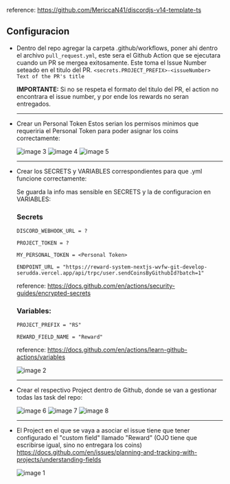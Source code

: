 reference: https://github.com/MericcaN41/discordjs-v14-template-ts

## Configuracion

- Dentro del repo agregar la carpeta .github/workflows, poner ahi dentro el archivo `pull_request.yml`, este sera el Github Action que se ejecutara cuando un PR se mergea exitosamente. Este toma el Issue Number seteado en el titulo del PR.
  `<secrets.PROJECT_PREFIX>-<issueNumber> Text of the PR's title`

  **IMPORTANTE:** Si no se respeta el formato del titulo del PR, el action no encontrara el issue number, y por ende los rewards no seran entregados.

  ***

- Crear un Personal Token
  Estos serian los permisos minimos que requeriria el Personal Token para poder asignar los coins correctamente:
  
  ![image 3](https://user-images.githubusercontent.com/10075532/226198581-7e2c34e5-42f7-4882-bdbf-7512ff2408a7.png)
  ![image 4](https://user-images.githubusercontent.com/10075532/226198582-249c7718-5cdf-4782-b9b3-c0bbdc0bc5d3.png)
  ![image 5](https://user-images.githubusercontent.com/10075532/226198584-e39c9021-83b7-4230-b019-bbc4f5989691.png)

  ***

- Crear los SECRETS y VARIABLES correspondientes para que .yml funcione correctamente:

  Se guarda la info mas sensible en SECRETS y la de configuracion en VARIABLES:

  ### Secrets

  `DISCORD_WEBHOOK_URL = ?`

  `PROJECT_TOKEN = ?`

  `MY_PERSONAL_TOKEN = <Personal Token>`

  `ENDPOINT_URL = "https://reward-system-nextjs-wvfw-git-develop-serudda.vercel.app/api/trpc/user.sendCoinsByGithubId?batch=1"`

  reference: https://docs.github.com/en/actions/security-guides/encrypted-secrets

  ### Variables:

  `PROJECT_PREFIX = "RS"`

  `REWARD_FIELD_NAME = "Reward"`

  reference: https://docs.github.com/en/actions/learn-github-actions/variables

  ![image 2](https://user-images.githubusercontent.com/10075532/226198577-0d33ae5b-95a7-4569-8b6d-6aaffdd651c9.png)

  ***

- Crear el respectivo Project dentro de Github, donde se van a gestionar todas las task del repo:

  ![image 6](https://user-images.githubusercontent.com/10075532/226198585-f81808a3-ea07-4314-b59b-7c9d798fe99f.png)
  ![image 7](https://user-images.githubusercontent.com/10075532/226198587-56ccf76a-7e20-4772-80af-89deb6c17fdb.png)
  ![image 8](https://user-images.githubusercontent.com/10075532/226198588-6b891a72-54c4-4d64-9a95-7e51900da62b.png)

  ***

- El Project en el que se vaya a asociar el issue tiene que tener configurado el "custom field" llamado "Reward" (OJO tiene que escribirse igual, sino no entregara los coins)
  https://docs.github.com/en/issues/planning-and-tracking-with-projects/understanding-fields

  ![image 1](https://user-images.githubusercontent.com/10075532/226198576-34fdc984-0354-400d-8633-18524c491cd1.png)
